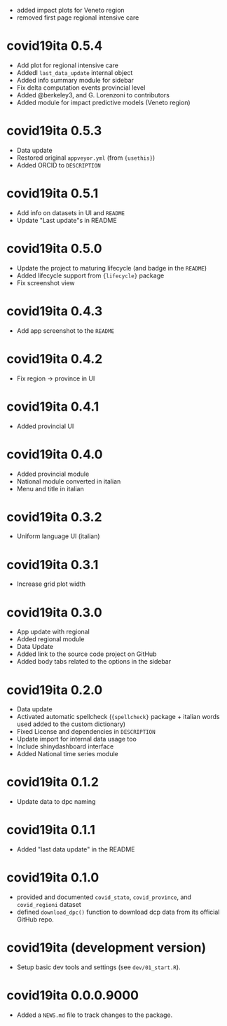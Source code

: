 * added impact plots for Veneto region
* removed first page regional intensive care

# covid19ita 0.5.4

* Add plot for regional intensive care
* Addedl `last_data_update` internal object
* Added info summary module for sidebar
* Fix delta computation events provincial level
* Added @berkeley3, and G. Lorenzoni to contributors
* Added module for impact predictive models (Veneto region)

# covid19ita 0.5.3

* Data update
* Restored original `appveyor.yml` (from `{usethis}`)
* Added ORCID to `DESCRIPTION`

# covid19ita 0.5.1

* Add info on datasets in UI and `README`
* Update "Last update"s in README

# covid19ita 0.5.0


* Update the project to maturing lifecycle (and badge in the `README`)
* Added lifecycle support from `{lifecycle}` package
* Fix screenshot view

# covid19ita 0.4.3

* Add app screenshot to the `README`

# covid19ita 0.4.2

* Fix region -> province in UI

# covid19ita 0.4.1

* Added provincial UI

# covid19ita 0.4.0

* Added provincial module
* National module converted in italian
* Menu and title in italian

# covid19ita 0.3.2

* Uniform language UI (italian)

# covid19ita 0.3.1

* Increase grid plot width

# covid19ita 0.3.0

* App update with regional
* Added regional module
* Data Update
* Added link to the source code project on GitHub
* Added body tabs related to the options in the sidebar

# covid19ita 0.2.0

* Data update
* Activated automatic spellcheck (`{spellcheck}` package + italian words
  used added to the custom dictionary)
* Fixed License and dependencies in `DESCRIPTION`
* Update import for internal data usage too
* Include shinydashboard interface
* Added National time series module

# covid19ita 0.1.2

* Update data to dpc naming

# covid19ita 0.1.1

* Added "last data update" in the README

# covid19ita 0.1.0

* provided and documented `covid_stato`, `covid_province`, and
  `covid_regioni` dataset
* defined `download_dpc()` function to download dcp data from its
  official GitHub repo.

# covid19ita (development version)

* Setup basic dev tools and settings (see `dev/01_start.R`).

# covid19ita 0.0.0.9000

* Added a `NEWS.md` file to track changes to the package.
